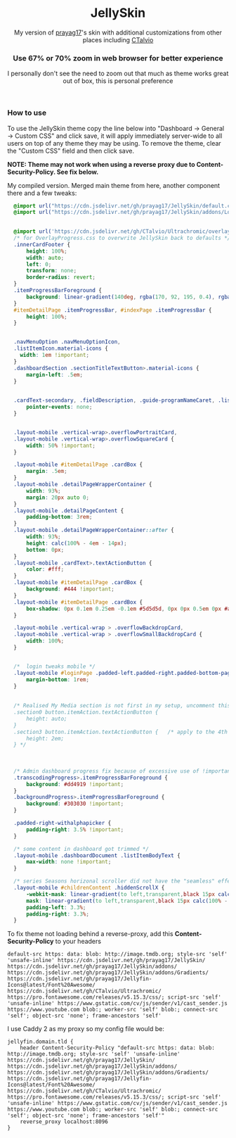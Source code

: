 <div align="center">
  <h1>JellySkin</h1>
  <p>My version of <a href="https://github.com/prayag17/JellySkin">prayag17</a>'s skin with additional customizations from other places including <a href="https://github.com/CTalvio/Ultrachromic">CTalvio</a></p>
  <h3>Use 67% or 70% zoom in web browser for better experience</h3>
  <p>I personally don't see the need to zoom out that much as theme works great out of box, this is personal preference</p>
</div>
<br>
<h3>How to use</h3>

To use the JellySkin theme copy the line below into "Dashboard -> General -> Custom CSS" and click save, it will apply immediately server-wide to all users on top of any theme they may be using. To remove the theme, clear the "Custom CSS" field and then click save. 

<b>NOTE: Theme may not work when using a reverse proxy due to Content-Security-Policy. See fix below.</b>
  
  
<p>My compiled version. Merged main theme from here, another component there and a few tweaks:</p>
  
```css
  @import url("https://cdn.jsdelivr.net/gh/prayag17/JellySkin/default.css");
  @import url("https://cdn.jsdelivr.net/gh/prayag17/JellySkin/addons/Logo.css");

  
  @import url('https://cdn.jsdelivr.net/gh/CTalvio/Ultrachromic/overlayprogress.css');
  /* for OverlayProgress.css to overwrite JellySkin back to defaults */
  .innerCardFooter {
      height: 100%;
      width: auto;
      left: 0;
      transform: none;
      border-radius: revert;
  }
  .itemProgressBarForeground {
      background: linear-gradient(140deg, rgba(170, 92, 195, 0.4), rgba(0, 164, 220, 0.4)) !important;
  }
  #itemDetailPage .itemProgressBar, #indexPage .itemProgressBar {
      height: 100%;
  }


  .navMenuOption .navMenuOptionIcon,
  .listItemIcon.material-icons {
    width: 1em !important;
  }
  .dashboardSection .sectionTitleTextButton>.material-icons {
      margin-left: .5em;
  }

  
  .cardText-secondary, .fieldDescription, .guide-programNameCaret, .listItem .secondary, .nowPlayingBarSecondaryText, .programSecondaryTitle, .secondaryText {
      pointer-events: none;
  }


  .layout-mobile .vertical-wrap>.overflowPortraitCard, 
  .layout-mobile .vertical-wrap>.overflowSquareCard {
      width: 50% !important;
  }

  .layout-mobile #itemDetailPage .cardBox {
      margin: .5em;
  }
  .layout-mobile .detailPageWrapperContainer {
      width: 93%;
      margin: 20px auto 0;
  }
  .layout-mobile .detailPageContent {
      padding-bottom: 3rem;
  }
  .layout-mobile .detailPageWrapperContainer::after {
      width: 93%;
      height: calc(100% - 4em - 14px);
      bottom: 0px;
  }
  .layout-mobile .cardText>.textActionButton {
      color: #fff;
  }
  .layout-mobile #itemDetailPage .cardBox {
      background: #444 !important;
  }
  .layout-mobile #itemDetailPage .cardBox {
      box-shadow: 0px 0.1em 0.25em -0.1em #5d5d5d, 0px 0px 0.5em 0px #a1a1a1;
  }

  .layout-mobile .vertical-wrap > .overflowBackdropCard, 
  .layout-mobile .vertical-wrap > .overflowSmallBackdropCard {
      width: 100%;
  }


  /*  login tweaks mobile */
  .layout-mobile #loginPage .padded-left.padded-right.padded-bottom-page {
      margin-bottom: 1rem;
  }
  
  
  /* Realised My Media section is not first in my setup, uncomment this code to change yours (if yours isn't the first as well, default not required) *
  .section0 button.itemAction.textActionButton {
      height: auto;
  }
  .section3 button.itemAction.textActionButton {   /* apply to the 4th home section *
      height: 2em;
  } */
  
  
  
  /* Admin dashboard progress fix because of excessive use of !important 😂 */
  .transcodingProgress>.itemProgressBarForeground {
      background: #dd4919 !important;
  }
  .backgroundProgress>.itemProgressBarForeground {
      background: #303030 !important;
  }

  .padded-right-withalphapicker {
      padding-right: 3.5% !important;
  }

  /* some content in dashboard got trimmed */
  .layout-mobile .dashboardDocument .listItemBodyText {
      max-width: none !important;
  }

  /* series Seasons horizonal scroller did not have the "seamless" effect */
  .layout-mobile #childrenContent .hiddenScrollX {
      -webkit-mask: linear-gradient(to left,transparent,black 15px calc(100% - 15px),transparent);
      mask: linear-gradient(to left,transparent,black 15px calc(100% - 15px),transparent);
      padding-left: 3.3%;
      padding-right: 3.3%;
  }
```

To fix theme not loading behind a reverse-proxy, add this **Content-Security-Policy** to your headers

```
default-src https: data: blob: http://image.tmdb.org; style-src 'self' 'unsafe-inline' https://cdn.jsdelivr.net/gh/prayag17/JellySkin/ https://cdn.jsdelivr.net/gh/prayag17/JellySkin/addons/ https://cdn.jsdelivr.net/gh/prayag17/JellySkin/addons/Gradients/ https://cdn.jsdelivr.net/gh/prayag17/Jellyfin-Icons@latest/Font%20Awesome/ https://cdn.jsdelivr.net/gh/CTalvio/Ultrachromic/ https://pro.fontawesome.com/releases/v5.15.3/css/; script-src 'self' 'unsafe-inline' https://www.gstatic.com/cv/js/sender/v1/cast_sender.js https://www.youtube.com blob:; worker-src 'self' blob:; connect-src 'self'; object-src 'none'; frame-ancestors 'self'
```

I use Caddy 2 as my proxy so my config file would be:

```
jellyfin.domain.tld {
    header Content-Security-Policy "default-src https: data: blob: http://image.tmdb.org; style-src 'self' 'unsafe-inline' https://cdn.jsdelivr.net/gh/prayag17/JellySkin/ https://cdn.jsdelivr.net/gh/prayag17/JellySkin/addons/ https://cdn.jsdelivr.net/gh/prayag17/JellySkin/addons/Gradients/ https://cdn.jsdelivr.net/gh/prayag17/Jellyfin-Icons@latest/Font%20Awesome/ https://cdn.jsdelivr.net/gh/CTalvio/Ultrachromic/ https://pro.fontawesome.com/releases/v5.15.3/css/; script-src 'self' 'unsafe-inline' https://www.gstatic.com/cv/js/sender/v1/cast_sender.js https://www.youtube.com blob:; worker-src 'self' blob:; connect-src 'self'; object-src 'none'; frame-ancestors 'self'"
    reverse_proxy localhost:8096
}
```
